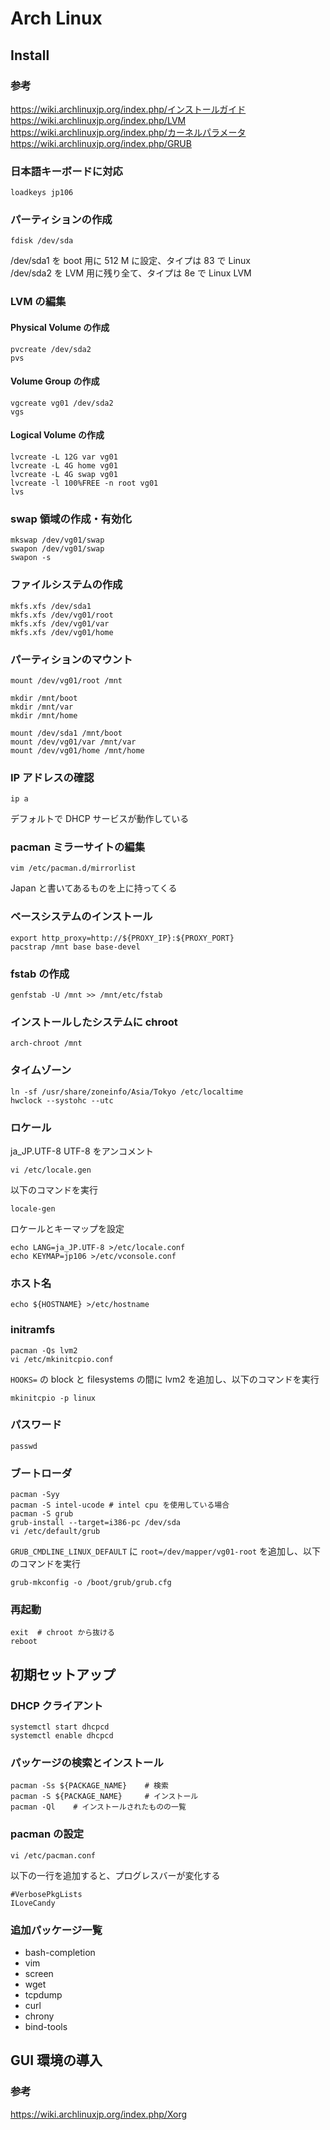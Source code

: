 # Arch Linux

## Install

### 参考
https://wiki.archlinuxjp.org/index.php/インストールガイド
https://wiki.archlinuxjp.org/index.php/LVM
https://wiki.archlinuxjp.org/index.php/カーネルパラメータ
https://wiki.archlinuxjp.org/index.php/GRUB


### 日本語キーボードに対応
```
loadkeys jp106
```

### パーティションの作成
```
fdisk /dev/sda
```
/dev/sda1 を boot 用に 512 M に設定、タイプは 83 で Linux  
/dev/sda2 を LVM 用に残り全て、タイプは 8e で Linux LVM

### LVM の編集
#### Physical Volume の作成
```
pvcreate /dev/sda2
pvs
```

#### Volume Group の作成
```
vgcreate vg01 /dev/sda2
vgs
```

#### Logical Volume の作成
```
lvcreate -L 12G var vg01
lvcreate -L 4G home vg01
lvcreate -L 4G swap vg01
lvcreate -l 100%FREE -n root vg01
lvs
```

### swap 領域の作成・有効化
```
mkswap /dev/vg01/swap
swapon /dev/vg01/swap
swapon -s
```

### ファイルシステムの作成
```
mkfs.xfs /dev/sda1
mkfs.xfs /dev/vg01/root
mkfs.xfs /dev/vg01/var
mkfs.xfs /dev/vg01/home
```

### パーティションのマウント
```
mount /dev/vg01/root /mnt

mkdir /mnt/boot
mkdir /mnt/var
mkdir /mnt/home

mount /dev/sda1 /mnt/boot
mount /dev/vg01/var /mnt/var
mount /dev/vg01/home /mnt/home
```


### IP アドレスの確認
```
ip a
```
デフォルトで DHCP サービスが動作している


### pacman ミラーサイトの編集
```
vim /etc/pacman.d/mirrorlist
```
Japan と書いてあるものを上に持ってくる


### ベースシステムのインストール
```
export http_proxy=http://${PROXY_IP}:${PROXY_PORT}
pacstrap /mnt base base-devel
```

### fstab の作成
```
genfstab -U /mnt >> /mnt/etc/fstab
```


### インストールしたシステムに chroot
```
arch-chroot /mnt
```


### タイムゾーン
```
ln -sf /usr/share/zoneinfo/Asia/Tokyo /etc/localtime
hwclock --systohc --utc
```


### ロケール
ja_JP.UTF-8 UTF-8 をアンコメント
```
vi /etc/locale.gen
```

以下のコマンドを実行
```
locale-gen
```

ロケールとキーマップを設定
```
echo LANG=ja_JP.UTF-8 >/etc/locale.conf
echo KEYMAP=jp106 >/etc/vconsole.conf
```


### ホスト名
```
echo ${HOSTNAME} >/etc/hostname
```


### initramfs
```
pacman -Qs lvm2
vi /etc/mkinitcpio.conf
```
`HOOKS=` の block と filesystems の間に lvm2 を追加し、以下のコマンドを実行

```
mkinitcpio -p linux
```


### パスワード
```
passwd
```


### ブートローダ
```
pacman -Syy
pacman -S intel-ucode # intel cpu を使用している場合
pacman -S grub
grub-install --target=i386-pc /dev/sda
vi /etc/default/grub
```
`GRUB_CMDLINE_LINUX_DEFAULT` に `root=/dev/mapper/vg01-root` を追加し、以下のコマンドを実行

```
grub-mkconfig -o /boot/grub/grub.cfg
```


### 再起動
```
exit  # chroot から抜ける
reboot
```



## 初期セットアップ

### DHCP クライアント
```
systemctl start dhcpcd
systemctl enable dhcpcd
```


### パッケージの検索とインストール
```
pacman -Ss ${PACKAGE_NAME}    # 検索
pacman -S ${PACKAGE_NAME}     # インストール
pacman -Ql    # インストールされたものの一覧
```


### pacman の設定
```
vi /etc/pacman.conf
```
以下の一行を追加すると、プログレスバーが変化する
```
#VerbosePkgLists
ILoveCandy
```


### 追加パッケージ一覧
   - bash-completion
   - vim
   - screen
   - wget
   - tcpdump
   - curl
   - chrony
   - bind-tools



## GUI 環境の導入

### 参考
https://wiki.archlinuxjp.org/index.php/Xorg

### 

